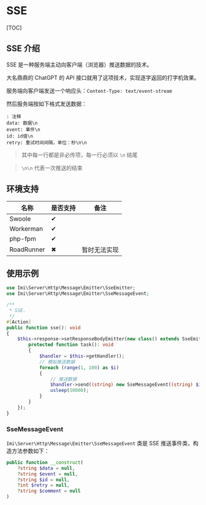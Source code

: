 # SSE

[TOC]

## SSE 介绍

SSE 是一种服务端主动向客户端（浏览器）推送数据的技术。

大名鼎鼎的 ChatGPT 的 API 接口就用了这项技术，实现逐字返回的打字机效果。

服务端向客户端发送一个响应头：`Content-Type: text/event-stream`

然后服务端按如下格式发送数据：

```text
: 注释
data: 数据\n
event: 事件\n
id: id值\n
retry: 重试时间间隔，单位：秒\n\n
```

> 其中每一行都是非必传项，每一行必须以 `\n` 结尾

> `\n\n` 代表一次推送的结束

## 环境支持

| 名称 | 是否支持 | 备注
| -|-|-
| Swoole | ✔ |  |
| Workerman | ✔ |  |
| php-fpm | ✔ |  |
| RoadRunner | ✖ | 暂时无法实现 |

## 使用示例

```php
use Imi\Server\Http\Message\Emitter\SseEmitter;
use Imi\Server\Http\Message\Emitter\SseMessageEvent;

/**
 * SSE.
 */
#[Action]
public function sse(): void
{
    $this->response->setResponseBodyEmitter(new class() extends SseEmitter {
        protected function task(): void
        {
            $handler = $this->getHandler();
            // 模拟推送数据
            foreach (range(1, 100) as $i)
            {
                // 推送数据
                $handler->send((string) new SseMessageEvent((string) $i));
                usleep(10000);
            }
        }
    });
}
```

### SseMessageEvent

`Imi\Server\Http\Message\Emitter\SseMessageEvent` 类是 SSE 推送事件类，构造方法参数如下：

```php
public function __construct(
    ?string $data = null,
    ?string $event = null,
    ?string $id = null,
    ?int $retry = null,
    ?string $comment = null
)
```
